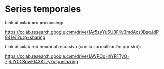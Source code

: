 # Series temporales

Link al colab pre processing:

https://colab.research.google.com/drive/1Ay5zyYu6U8PKv3mdAcs0BsqJdP841ei1?usp=sharing

Link al colab red neuronal recursiva (con la normalización por slot):

https://colab.research.google.com/drive/1AWPOgHhYRFTyQ-7jRJY0G8pwEI43KTzy?usp=sharing
